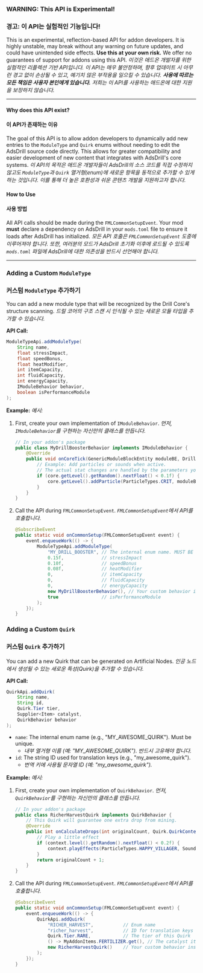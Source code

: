  ### WARNING: This API is Experimental!
 ### 경고: 이 API는 실험적인 기능입니다!

 This is an experimental, reflection-based API for addon developers. It is highly unstable, may break without any warning on future updates, and could have unintended side effects. **Use this at your own risk.** We offer no guarantees of support for addons using this API.
 *이것은 애드온 개발자를 위한 실험적인 리플렉션 기반 API입니다. 이 API는 매우 불안정하며, 향후 업데이트 시 아무런 경고 없이 손상될 수 있고, 예기치 않은 부작용을 일으킬 수 있습니다. **사용에 따르는 모든 책임은 사용자 본인에게 있습니다.** 저희는 이 API를 사용하는 애드온에 대한 지원을 보장하지 않습니다.*

 ---

 #### Why does this API exist?
 #### 이 API가 존재하는 이유

 The goal of this API is to allow addon developers to dynamically add new entries to the `ModuleType` and `Quirk` enums without needing to edit the AdsDrill source code directly. This allows for greater compatibility and easier development of new content that integrates with AdsDrill's core systems.
 *이 API의 목적은 애드온 개발자들이 AdsDrill의 소스 코드를 직접 수정하지 않고도 `ModuleType`과 `Quirk` 열거형(enum)에 새로운 항목을 동적으로 추가할 수 있게 하는 것입니다. 이를 통해 더 높은 호환성과 쉬운 콘텐츠 개발을 지원하고자 합니다.*

 #### How to Use
 #### 사용 방법

 All API calls should be made during the `FMLCommonSetupEvent`. Your mod **must** declare a dependency on AdsDrill in your `mods.toml` file to ensure it loads after AdsDrill has initialized.
 *모든 API 호출은 `FMLCommonSetupEvent` 도중에 이루어져야 합니다. 또한, 여러분의 모드가 AdsDrill 초기화 이후에 로드될 수 있도록 `mods.toml` 파일에 AdsDrill에 대한 의존성을 반드시 선언해야 합니다.*

 ---

 ### Adding a Custom `ModuleType`
 ### 커스텀 `ModuleType` 추가하기

 You can add a new module type that will be recognized by the Drill Core's structure scanning.
 *드릴 코어의 구조 스캔 시 인식될 수 있는 새로운 모듈 타입을 추가할 수 있습니다.*

 **API Call:**
 ```java
 ModuleTypeApi.addModuleType(
     String name,
     float stressImpact,
     float speedBonus,
     float heatModifier,
     int itemCapacity,
     int fluidCapacity,
     int energyCapacity,
     IModuleBehavior behavior,
     boolean isPerformanceModule
 );
 ```

 **Example:**
 *예시:*

 1.  First, create your own implementation of `IModuleBehavior`.
     *먼저, `IModuleBehavior`를 구현하는 자신만의 클래스를 만듭니다.*

     ```java
     // In your addon's package
     public class MyDrillBoosterBehavior implements IModuleBehavior {
         @Override
         public void onCoreTick(GenericModuleBlockEntity moduleBE, DrillCoreBlockEntity core) {
             // Example: Add particles or sounds when active.
             // The actual stat changes are handled by the parameters you provide.
             if (core.getLevel().getRandom().nextFloat() < 0.1f) {
                 core.getLevel().addParticle(ParticleTypes.CRIT, moduleBE.getBlockPos().getX() + 0.5, moduleBE.getBlockPos().getY() + 0.5, moduleBE.getBlockPos().getZ() + 0.5, 0, 0.1, 0);
             }
         }
     }
     ```

 2.  Call the API during `FMLCommonSetupEvent`.
     *`FMLCommonSetupEvent`에서 API를 호출합니다.*

     ```java
     @SubscribeEvent
     public static void onCommonSetup(FMLCommonSetupEvent event) {
         event.enqueueWork(() -> {
             ModuleTypeApi.addModuleType(
                 "MY_DRILL_BOOSTER", // The internal enum name. MUST BE UNIQUE.
                 0.15f,              // stressImpact
                 0.10f,              // speedBonus
                 0.08f,              // heatModifier
                 0,                  // itemCapacity
                 0,                  // fluidCapacity
                 0,                  // energyCapacity
                 new MyDrillBoosterBehavior(), // Your custom behavior instance
                 true                // isPerformanceModule
             );
         });
     }
     ```

 ### Adding a Custom `Quirk`
 ### 커스텀 `Quirk` 추가하기

 You can add a new Quirk that can be generated on Artificial Nodes.
 *인공 노드에서 생성될 수 있는 새로운 특성(Quirk)을 추가할 수 있습니다.*

 **API Call:**
 ```java
 QuirkApi.addQuirk(
     String name,
     String id,
     Quirk.Tier tier,
     Supplier<Item> catalyst,
     QuirkBehavior behavior
 );
 ```
 *   `name`: The internal enum name (e.g., "MY_AWESOME_QUIRK"). Must be unique.
     *   *내부 열거형 이름 (예: "MY_AWESOME_QUIRK"). 반드시 고유해야 합니다.*
 *   `id`: The string ID used for translation keys (e.g., "my_awesome_quirk").
     *   *번역 키에 사용될 문자열 ID (예: "my_awesome_quirk").*

 **Example:**
 *예시:*

 1.  First, create your own implementation of `QuirkBehavior`.
     *먼저, `QuirkBehavior`를 구현하는 자신만의 클래스를 만듭니다.*

     ```java
     // In your addon's package
     public class RicherHarvestQuirk implements QuirkBehavior {
         // This Quirk will guarantee one extra drop from mining.
         @Override
         public int onCalculateDrops(int originalCount, Quirk.QuirkContext context) {
             // Play a little effect
             if (context.level().getRandom().nextFloat() < 0.2f) {
                 context.playEffects(ParticleTypes.HAPPY_VILLAGER, SoundEvents.EXPERIENCE_ORB_PICKUP, 0.5f, 2.0f, 5, 0.1);
             }
             return originalCount + 1;
         }
     }
     ```

 2.  Call the API during `FMLCommonSetupEvent`.
     *`FMLCommonSetupEvent`에서 API를 호출합니다.*

     ```java
     @SubscribeEvent
     public static void onCommonSetup(FMLCommonSetupEvent event) {
         event.enqueueWork(() -> {
             QuirkApi.addQuirk(
                 "RICHER_HARVEST",           // Enum name
                 "richer_harvest",           // ID for translation keys
                 Quirk.Tier.RARE,            // The tier of this Quirk
                 () -> MyAddonItems.FERTILIZER.get(), // The catalyst item
                 new RicherHarvestQuirk()    // Your custom behavior instance
             );
         });
     }
     ```
